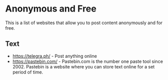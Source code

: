 # Anonymous and Free

This is a list of websites that allow you to post content anonymously and for free.

## Text

- https://telegra.ph/ - Post anything online
- https://pastebin.com/ - Pastebin.com is the number one paste tool since 2002. Pastebin is a website where you can store text online for a set period of time.